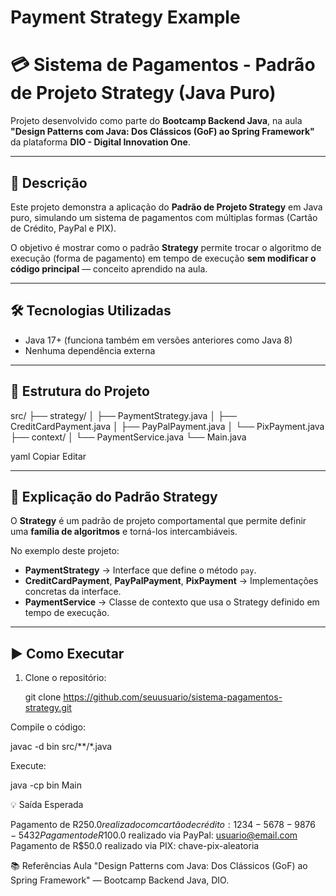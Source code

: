 # Payment Strategy Example

# 💳 Sistema de Pagamentos - Padrão de Projeto Strategy (Java Puro)

Projeto desenvolvido como parte do **Bootcamp Backend Java**, na aula  
**"Design Patterns com Java: Dos Clássicos (GoF) ao Spring Framework"**  
da plataforma **DIO - Digital Innovation One**.

---

## 📌 Descrição
Este projeto demonstra a aplicação do **Padrão de Projeto Strategy** em Java puro, simulando um sistema de pagamentos com múltiplas formas (Cartão de Crédito, PayPal e PIX).

O objetivo é mostrar como o padrão **Strategy** permite trocar o algoritmo de execução (forma de pagamento) em tempo de execução **sem modificar o código principal** — conceito aprendido na aula.

---

## 🛠️ Tecnologias Utilizadas
- Java 17+ (funciona também em versões anteriores como Java 8)
- Nenhuma dependência externa

---

## 📂 Estrutura do Projeto
src/
├── strategy/
│ ├── PaymentStrategy.java
│ ├── CreditCardPayment.java
│ ├── PayPalPayment.java
│ └── PixPayment.java
├── context/
│ └── PaymentService.java
└── Main.java

yaml
Copiar
Editar

---

## 📖 Explicação do Padrão Strategy
O **Strategy** é um padrão de projeto comportamental que permite definir uma **família de algoritmos** e torná-los intercambiáveis.

No exemplo deste projeto:
- **PaymentStrategy** → Interface que define o método `pay`.
- **CreditCardPayment**, **PayPalPayment**, **PixPayment** → Implementações concretas da interface.
- **PaymentService** → Classe de contexto que usa o Strategy definido em tempo de execução.

---

## ▶️ Como Executar
1. Clone o repositório:
   
   git clone https://github.com/seuusuario/sistema-pagamentos-strategy.git
   
Compile o código:

javac -d bin src/**/*.java

Execute:

java -cp bin Main

💡 Saída Esperada

Pagamento de R$250.0 realizado com cartão de crédito: 1234-5678-9876-5432
Pagamento de R$100.0 realizado via PayPal: usuario@email.com
Pagamento de R$50.0 realizado via PIX: chave-pix-aleatoria

📚 Referências
Aula "Design Patterns com Java: Dos Clássicos (GoF) ao Spring Framework" — Bootcamp Backend Java, DIO.
